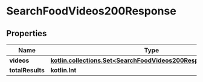 
# SearchFoodVideos200Response

## Properties
Name | Type | Description | Notes
------------ | ------------- | ------------- | -------------
**videos** | [**kotlin.collections.Set&lt;SearchFoodVideos200ResponseVideosInner&gt;**](SearchFoodVideos200ResponseVideosInner.md) |  | 
**totalResults** | **kotlin.Int** |  | 



